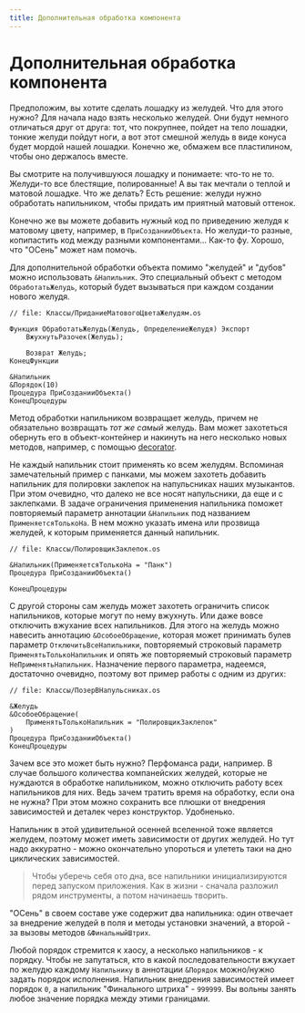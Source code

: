 ```yaml
---
title: Дополнительная обработка компонента
---
```


# Дополнительная обработка компонента

Предположим, вы хотите сделать лошадку из желудей. Что для этого нужно? Для начала надо взять несколько желудей. Они будут немного отличаться друг от друга: тот, что покрупнее, пойдет на тело лошадки, тонкие желуди пойдут ноги, а вот этот смешной желудь в виде конуса будет мордой нашей лошадки. Конечно же, обмажем все пластилином, чтобы оно держалось вместе.

Вы смотрите на получившуюся лошадку и понимаете: что-то не то. Желуди-то все блестящие, полированные! А вы так мечтали о теплой и матовой лошадке. Что же делать? Есть решение: желуди нужно обработать напильником, чтобы придать им приятный матовый оттенок.

Конечно же вы можете добавить нужный код по приведению желудя к матовому цвету, например, в `ПриСозданииОбъекта`. Но желуди-то разные, копипастить код между разными компонентами... Как-то фу. Хорошо, что "ОСень" может нам помочь.

Для дополнительной обработки объекта помимо "желудей" и "дубов" можно использовать `&Напильник`. Это специальный объект с методом `ОбработатьЖелудь`, который будет вызываться при каждом создании нового желудя.

```bsl
// file: Классы/ПриданиеМатовогоЦветаЖелудям.os

Функция ОбработатьЖелудь(Желудь, ОпределениеЖелудя) Экспорт
    ВжухнутьРазочек(Желудь);
    
    Возврат Желудь;
КонецФункции

&Напильник
&Порядок(10)
Процедура ПриСозданииОбъекта()
КонецПроцедуры
```

Метод обработки напильником возвращает желудь, причем не обязательно возвращать *тот же самый* желудь. Вам может захотеться обернуть его в объект-контейнер и накинуть на него несколько новых методов, например, с помощью [decorator](https://github.com/nixel2007/decorator).

Не каждый напильник стоит применять ко всем желудям. Вспоминая замечательный пример с панками, мы можем захотеть добавить напильник для полировки заклепок на напульсниках наших музыкантов. При этом очевидно, что далеко не все носят напульсники, да еще и с заклепками. В задаче ограничения применения напильника поможет повторяемый параметр аннотации `&Напильник` под названием `ПрименяетсяТолькоНа`. В нем можно указать имена или прозвища желудей, к которым применяется данный напильник.

```bsl
// file: Классы/ПолировщикЗаклепок.os

&Напильник(ПрименяетсяТолькоНа = "Панк")
Процедура ПриСозданииОбъекта()

КонецПроцедуры
```

С другой стороны сам желудь может захотеть ограничить список напильников, которые могут по нему вжухнуть. Или даже вовсе отключить вжухание всех напильников. Для этого на желудь можно навесить аннотацию `&ОсобоеОбращение`, которая может принимать булев параметр `ОтключитьВсеНапильники`, повторяемый строковый параметр `ПрименятьТолькоНапильник` и опять же повторяемый строковый параметр `НеПрименятьНапильник`. Назначение первого параметра, надеемся, достаточно очевидно, поэтому вот пример работы с одним из других:

```bsl
// file: Классы/ПозерВНапульсниках.os

&Желудь
&ОсобоеОбращение(
	ПрименятьТолькоНапильник = "ПолировщикЗаклепок"
)
Процедура ПриСозданииОбъекта()
КонецПроцедуры
```

Зачем все это может быть нужно? Перфоманса ради, например. В случае большого количества компанейских желудей, которые не нуждаются в обработке напильником, можно отключить работу всех напильников для них. Ведь зачем тратить время на обработку, если она не нужна? При этом можно сохранить все плюшки от внедрения зависимостей и деталек через конструктор. Удобненько.

Напильник в этой удивительной осенней вселенной тоже является желудем, поэтому может иметь зависимости от других желудей. Но тут надо аккуратно - можно окончательно упороться и улететь таки на дно циклических зависимостей.

> Чтобы уберечь себя ото дна, все напильники инициализируются перед запуском приложения. Как в жизни - сначала разложил рядом инструменты, а потом начинаешь творить.

"ОСень" в своем составе уже содержит два напильника: один отвечает за внедрение желудей в поля и методы установки значений, а второй - за вызовы методов `&ФинальныйШтрих`.

Любой порядок стремится к хаосу, а несколько напильников - к порядку. Чтобы не запутаться, кто в какой последовательности вжухает по желудю каждому `Напильнику` в аннотации `&Порядок` можно/нужно задать порядок исполнения. Напильник внедрения зависимостей имеет порядок `0`, а напильник "Финального штриха" - `999999`. Вы вольны занять любое значение порядка между этими границами.
